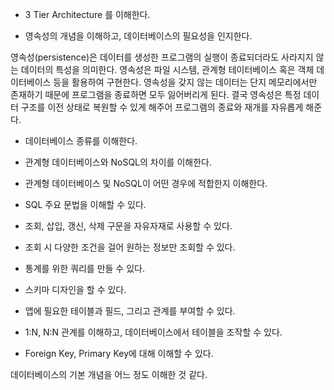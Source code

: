 - 3 Tier Architecture 를 이해한다.

- 영속성의 개념을 이해하고, 데이터베이스의 필요성을 인지한다. 

영속성(persistence)은 데이터를 생성한 프로그램의 실행이 종료되더라도 사라지지 않는 데이터의 특성을 의미한다. 영속성은 파일 시스템, 관계형 테이터베이스 혹은 객체 데이터베이스 등을 활용하여 구현한다. 영속성을 갖지 않는 데이터는 단지 메모리에서만 존재하기 때문에 프로그램을 종료하면 모두 잃어버리게 된다. 결국 영속성은 특정 데이터 구조를 이전 상태로 복원할 수 있게 해주어 프로그램의 종료와 재개를 자유롭게 해준다.

- 데이터베이스 종류를 이해한다.

- 관계형 데이터베이스와 NoSQL의 차이를 이해한다.

- 관계형 데이터베이스 및 NoSQL이 어떤 경우에 적합한지 이해한다.

- SQL 주요 문법을 이해할 수 있다.

- 조회, 삽입, 갱신, 삭제 구문을 자유자재로 사용할 수 있다.

- 조회 시 다양한 조건을 걸어 원하는 정보만 조회할 수 있다.

- 통계를 위한 쿼리를 만들 수 있다.

- 스키마 디자인을 할 수 있다.

- 앱에 필요한 테이블과 필드, 그리고 관계를 부여할 수 있다.

- 1:N, N:N 관계를 이해하고, 데이터베이스에서 테이블을 조작할 수 있다.

- Foreign Key, Primary Key에 대해 이해할 수 있다.

데이터베이스의 기본 개념을 어느 정도 이해한 것 같다.
